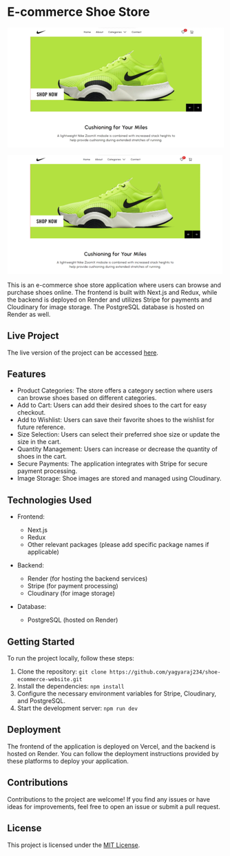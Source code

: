 # E-commerce Shoe Store

!['shoe store'](./image.webp)

<p style="text-center">
  <img src="./image.png" alt="E-commerce Shoe Store" width="500px">
</p>
This is an e-commerce shoe store application where users can browse and purchase shoes online. The frontend is built with Next.js and Redux, while the backend is deployed on Render and utilizes Stripe for payments and Cloudinary for image storage. The PostgreSQL database is hosted on Render as well.

## Live Project

The live version of the project can be accessed [here](https://shoeup.vercel.app/).

## Features

- Product Categories: The store offers a category section where users can browse shoes based on different categories.
- Add to Cart: Users can add their desired shoes to the cart for easy checkout.
- Add to Wishlist: Users can save their favorite shoes to the wishlist for future reference.
- Size Selection: Users can select their preferred shoe size or update the size in the cart.
- Quantity Management: Users can increase or decrease the quantity of shoes in the cart.
- Secure Payments: The application integrates with Stripe for secure payment processing.
- Image Storage: Shoe images are stored and managed using Cloudinary.

## Technologies Used

- Frontend:

  - Next.js
  - Redux
  - Other relevant packages (please add specific package names if applicable)

- Backend:

  - Render (for hosting the backend services)
  - Stripe (for payment processing)
  - Cloudinary (for image storage)

- Database:

  - PostgreSQL (hosted on Render)

## Getting Started

To run the project locally, follow these steps:

1.  Clone the repository: `git clone https://github.com/yagyaraj234/shoe-ecommerce-website.git`
2.  Install the dependencies: `npm install`
3.  Configure the necessary environment variables for Stripe, Cloudinary, and PostgreSQL.
4.  Start the development server: `npm run dev`

## Deployment

The frontend of the application is deployed on Vercel, and the backend is hosted on Render. You can follow the deployment instructions provided by these platforms to deploy your application.

## Contributions

Contributions to the project are welcome! If you find any issues or have ideas for improvements, feel free to open an issue or submit a pull request.

## License

This project is licensed under the [MIT License](https://opensource.org/licenses/MIT).
